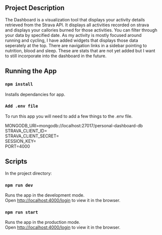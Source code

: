 ## Project Description

The Dashboard is a visualization tool that displays your activity details retrieved from the Strava API. It displays all activities recorded on strava and displays your callories burned for those activities. You can filter through your data by specified date. As my activity is mostly focused around running and cycling, I have added widgets that displays those data seperately at the top.
There are navigation links in a sidebar pointing to nutrition, blood and sleep. These are stats that are not yet added but I want to still incorporate into the dashboard in the future.

## Running the App

### `npm install`

Installs dependancies for app.

### `Add .env file`

To run this app you will need to add a few things to the .env file.

MONGODB_URI=mongodb://localhost:27017/personal-dashboard-db<br />
STRAVA_CLIENT_ID=<br />
STRAVA_CLIENT_SECRET=<br />
SESSION_KEY=<br />
PORT=4000<br />

## Scripts

In the project directory:

### `npm run dev`

Runs the app in the development mode.<br />
Open [http://localhost:4000/login](http://localhost:4000/login) to view it in the browser.

### `npm run start`

Runs the app in the production mode.<br />
Open [http://localhost:4000/login](http://localhost:4000/login) to view it in the browser.
